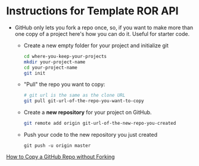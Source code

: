 # Instructions for Template ROR API

- GitHub only lets you fork a repo once, so, if you want to make more than one copy of a project
  here's how you can do it. Useful for starter code.

  - Create a new empty folder for your project and initialize git
    ```sh
    cd where-you-keep-your-projects
    mkdir your-project-name
    cd your-project-name
    git init
    ```

  - "Pull" the repo you want to copy:
    ```sh
    # git url is the same as the clone URL
    git pull git-url-of-the-repo-you-want-to-copy
    ```

  - Create a **new repository** for your project on GitHub.
    ```sh
    git remote add origin git-url-of-the-new-repo-you-created
    ```
  - Push your code to the new repository you just created
    ```
    git push -u origin master
    ```

[How to Copy a GitHub Repo without Forking](https://gist.githubusercontent.com/natedana/cc71d496b611e70673cab5e8f5a78485/raw/57683ee760b0fc0b8c4e9c8a85f54bab46395239/copy-repo.md)
